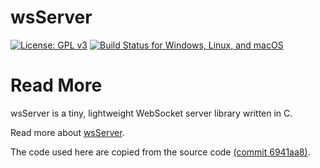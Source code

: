 
# wsServer
[![License: GPL v3](https://img.shields.io/badge/license-GPLv3-blue)](https://opensource.org/licenses/GPL-3.0)
[![Build Status for Windows, Linux, and macOS](https://github.com/Theldus/wsServer/actions/workflows/c-cpp.yml/badge.svg)](https://github.com/Theldus/wsServer/actions/workflows/c-cpp.yml)

# Read More

wsServer is a tiny, lightweight WebSocket server library written in C.

Read more about [wsServer](https://github.com/Theldus/wsServer/tree/master).

The code used here are copied from the source code [(commit 6941aa8)](https://github.com/Theldus/wsServer/tree/6941aa88dd5126b3e0fca9029f94dd707c98a816).

